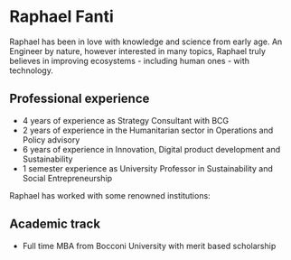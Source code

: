 # Raphael Fanti 

Raphael has been in love with knowledge and science from early age. An Engineer by nature, however interested in many topics, Raphael truly believes in improving ecosystems - including human ones - with technology.

## Professional experience

- 4 years of experience as Strategy Consultant with BCG
- 2 years of experience in the Humanitarian sector in Operations and Policy advisory
- 6 years of experience in Innovation, Digital product development and Sustainability
- 1 semester experience as University Professor in Sustainability and Social Entrepreneurship

Raphael has worked with some renowned institutions:

## Academic track

* Full time MBA from Bocconi University with merit based scholarship